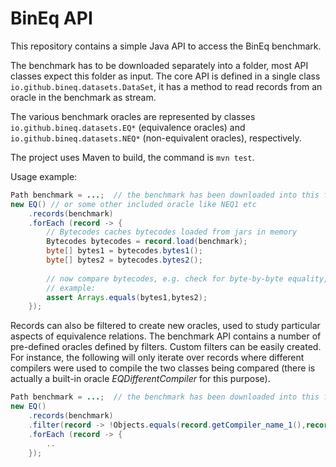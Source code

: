 # BinEq API

This repository contains a simple Java API to access the BinEq benchmark.

The benchmark has to be downloaded separately into a folder, most API classes 
expect this folder as input. The core API is defined in a single class `io.github.bineq.datasets.DataSet`, it has
a method to read records from an oracle in the benchmark as stream. 

The various benchmark oracles are represented by classes `io.github.bineq.datasets.EQ*` (equivalence oracles) and `io.github.bineq.datasets.NEQ*` (non-equivalent oracles), respectively.

The project uses Maven to build, the command is `mvn test`. 

Usage example:

```java
Path benchmark = ...;  // the benchmark has been downloaded into this folder
new EQ() // or some other included oracle like NEQ1 etc
    .records(benchmark)
    .forEach (record -> {
        // Bytecodes caches bytecodes loaded from jars in memory
        Bytecodes bytecodes = record.load(benchmark);
        byte[] bytes1 = bytecodes.bytes1();
        byte[] bytes2 = bytecodes.bytes2();
        
        // now compare bytecodes, e.g. check for byte-by-byte equality, whether a certain hashes match, etc !
        // example:
        assert Arrays.equals(bytes1,bytes2);
    });
```

Records can also be filtered to create new oracles, used to study particular aspects of equivalence relations. 
The benchmark API contains a number of pre-defined oracles defined by filters. Custom filters can be easily created. For instance, the following
will only iterate over records where different compilers were used to compile the two classes being compared
(there is actually a built-in oracle _EQDifferentCompiler_ for this purpose).

```java
Path benchmark = ...;  // the benchmark has been downloaded into this folder
new EQ()
    .records(benchmark)
    .filter(record -> !Objects.equals(record.getCompiler_name_1(),record.getCompiler_name_2()))
    .forEach (record -> {
        ..
    });
````
